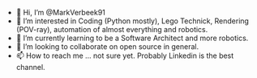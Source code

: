 - 👋 Hi, I’m @MarkVerbeek91
- 👀 I’m interested in Coding (Python mostly), Lego Technick, Rendering (POV-ray), automation of almost everything and robotics.
- 🌱 I’m currently learning to be a Software Architect and more robotics.
- 💞️ I’m looking to collaborate on open source in general. 
- 📫 How to reach me ... not sure yet. Probably Linkedin is the best channel. 

<!---
MarkVerbeek91/MarkVerbeek91 is a ✨ special ✨ repository because its `README.md` (this file) appears on your GitHub profile.
You can click the Preview link to take a look at your changes.
--->
